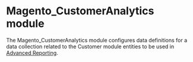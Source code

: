 # Magento_CustomerAnalytics module

The Magento_CustomerAnalytics module configures data definitions for a data collection related to the Customer module entities to be used in [Advanced Reporting](https://devdocs.magento.com/guides/v2.4/advanced-reporting/modules.html).
